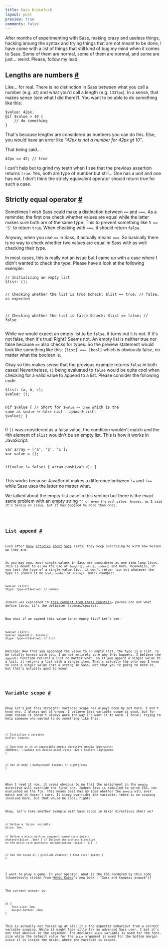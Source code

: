 ```yaml
---
title: Sass brainfuck
layout: post
preview: true
comments: false
---
```

<section>
<p>After months of experimenting with Sass, making crazy and useless things, hacking aroung the syntax and trying things that are not meant to be done, I have come with a list of things that still kind of bug my mind when it comes to Sass. Some of them are normal, some of them are normal, and some are just... weird. Please, follow my lead.</p>
</section>
<section id="lenghts-and-numbers">
<h2>Lengths are numbers <a href="#">#</a></h2>
<p>Like... for real. There is no distinction in Sass between what you call a number (e.g. <code>42</code>) and what you'd call a length (e.g. <code>1337px</code>). In a sense, that makes sense (see what I did there?). You want to be able to do something like this:</p>
<pre class="language-scss"><code>$value: 42px;
@if $value > 10 {
	// do something
}</code></pre>
<p>That's because lengths are considered as numbers you can do this. Else, you would have an error like <em>"42px is not a number for 42px gt 10"</em>.</p>
<p>That being said...</p>
<pre class="language-scss"><code>42px == 42; // true</code></pre>
<p>I can't help but to grind my teeth when I see that the previous assertion returns <code>true</code>. Yes, both are type of number but still... One has a unit and one has not. I don't think the stricly equivalent operator should return true for such a case.</p>
</section>
<section id="strictly-equal-operator">
<h2>Strictly equal operator <a href="#strictly-equal-operator">#</a></h2>
<p>Sometimes I wish Sass could make a distinction between <code>==</code> and <code>===</code>. As a reminder, the first one check whether values are equal while the latter makes sure both are of the same type. This to prevent something like <code>5 == '5'</code> to return <code>true</code>. When checking with <code>===</code>, it should return <code>false</code>.</p>
<p>Anyway, when you use <code>==</code> in Sass, it actually means <code>===</code>. So basically there is no way to check whether two values are equal in Sass with as well checking their type.</p>
<p>In most cases, this is really not an issue but I came up with a case where I didn't wanted to check the type. Please have a look at the following exemple:</p>
<pre class="language-scss"><code>// Initializing an empty list
$list: ();

// Checking whether the list is true
$check: $list == true; // false, as expected

// Checking whether the list is false
$check: $list == false; // false</code></pre>
<p>While we would expect an empty list to be <code>false</code>, it turns out it is not. If it's not false, then it's true! Right? Seems not. An empty list is neither true nor false because <code>==</code> also checks for types. So the preview statement would look like something like this: <code>[list] === [bool]</code> which is obviously false, no matter what the boolean is.</p>
<p>Okay so this makes sense that the previous example returns <code>false</code> in both cases! Nevertheless, <code>()</code> being evaluated to <code>false</code> would be quite cool when checking for a valid value to append to a list. Please consider the following code.</p>
<pre class="language-scss"><code>$list: (a, b, c);
$value: ();

@if $value { // Short for `$value == true` which is the same as `$value != false`
    $list: append($list, $value);
}</code></pre>
<p>If <code>()</code> was considered as a falsy value, the condition wouldn't match and the 4th element of <code>$list</code> wouldn't be an empty list. This is how it works in JavaScript:</p>
<pre class="language-javascript"><code>var array = ['a', 'b', 'c'];
var value = [];

if(value != false) {
    array.push(value);
}</code></pre>
<p>This works because JavaScript makes a difference between <code>!=</code> and <code>!==</code> while Sass uses the latter no matter what.</p>
<p>We talked about the empty-list case in this section but there is the exact same problem with an empty string <code>""<code> or even the <code>null</code> value. Anyway, as I said it's barely an issue, but it has boggled me more than once.</p>
</section>
<section id="list-append">
<h2>List append <a href="#list-append">#</a></h2>
<p>Even after <a href="http://hugogiraudel.com/2013/07/15/understanding-sass-lists/">many</a> <a href="http://hugogiraudel.com/2013/08/08/advanced-sass-list-functions/">articles</a> <a href="http://hugogiraudel.com/2013/10/09/advanced-sass-list-functions-again/">about</a> <a href="http://thesassway.com/advanced/math-sequences-with-sass">Sass</a> lists, they keep surprising me with how messed up they are.</p>
<p>As you may now, most single-values in Sass are considered as one item-long lists. This is meant to allow the use of <code>length()</code>, <code>nth()</code>, <code>index()</code> and more. Meanwhile, if you test the type of a single-value list, it won't return <code>list</code> but whatever the type is (could it be <code>bool</code>, <code>number</code> or <code>string</code>). Quick example:</p>
<pre class="language-scss"><code>$value: (1337);
$type: type-of($value); // number</code></pre>
<p>Indeed &mdash;as explained in <a href="https://github.com/nex3/sass/issues/837#issuecomment-20429965">this comment from Chris Eppstein</a>&mdash; parens are not what define lists; it's the delimiter (commas/spaces).</p>
<p>Now what if we append this value to an empty list? Let's see.</p>
<pre class="language-scss"><code>$value: (1337);
$value: append((), $value);
$type: type-of($value); // list</code></pre>
<p>Bazinga! Now that you appended the value to an empty list, the type is a list. To be totally honest with you, I am not entirely sure why this happens. I believe the <code>append()</code> function returns a list no matter what, so if you append a single value to a list, it returns a list with a single item. That's actually the only way I know to cast a single value into a string in Sass. Not that you're going to need it, but that's actually good to know!</p>
</section>
<section id="variable-scope">
<h2>Variable scope <a href="#variable-scope">#</a></h2>
<p>Okay let's put this straight: variable scope has always been my pet hate. I don't know why, I always got it wrong. I believe Sass variable scope is good, but for some reason it doesn't always work the way I'd want it to work. I recall trying to help someone who wanted to do something like this:</p>
<pre class="language-scss"><code>
// Initialize a variable
$color: tomato;

// Override it in an impossible @media directive
@media (min-width: 10000em), (-webkit-min-device-pixel-ratio: 42) {
    $color: lightgreen;
}

// Use it
body {
    background: $color; // lightgreen;
}</code></pre>
<p>When I read it now, it seems obvious to me that the assignment in the <code>@media</code> directive will override the first one. Indeed Sass is compiled to serve CSS, not evaluated on the fly. This means Sass has no idea whether the <code>@media</code> will ever match and it doesn't care. It simpy overrides the variable; there is no scoping involved here. But that would be cool, right?</p>
<p>Okay, let's take another example with Sass scope in mixin directives shall we?</p>
<pre class="language-scss"><code>// Define a `$size` variable
$size: 1em;

// Define a mixin with an argument named `$size`
@mixin whatever($size: .5em) {
    // Include the `@content` directive in the mixin core
    @content;
    margin-bottom: $size * 1.2;
}

// Use the mixin
el {
    @include whatever {
        font-size: $size;
    }
}</code></pre>
<p>I want to play a game. In your opinion, what is the CSS rendered by this code (shamelessly stolen from <a href="http://twitter.com/pioupioum">Mehdi Kabab</a>'s new book - "Sass and Compass avancé")?</p>
<p>The correct answer is:</p>
<pre class="language-scss"><code>el {
    font-size: 1em; 
    margin-bottom: .6em;
}</code></pre>
<p>This is actually not fucked up at all: it's the expected behaviour from a correct variable scoping. While it might look silly for an advanced Sass user, I bet it's not that obvious to the beginner. The declared <code>$size</code> variable is used for the font-size while the default value for the <code>$size</code> argument is used for the bottom margin since it is inside the mixin, where the variable is scoped.</p>
</section>
